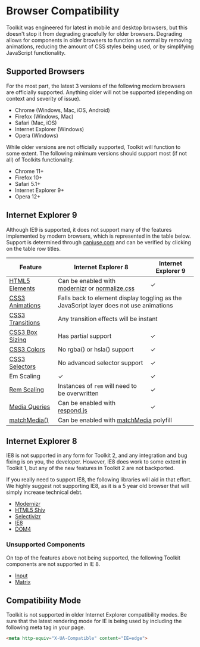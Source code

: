 # Browser Compatibility #

Toolkit was engineered for latest in mobile and desktop browsers, but this doesn't stop it from degrading gracefully for older browsers.
Degrading allows for components in older browsers to function as normal by removing animations, reducing the amount of CSS styles being used,
or by simplifying JavaScript functionality.

## Supported Browsers ##

For the most part, the latest 3 versions of the following modern browsers are officially supported.
Anything older will not be supported (depending on context and severity of issue).

* Chrome (Windows, Mac, iOS, Android)
* Firefox (Windows, Mac)
* Safari (Mac, iOS)
* Internet Explorer (Windows)
* Opera (Windows)

While older versions are not officially supported, Toolkit will function to some extent.
The following minimum versions should support most (if not all) of Toolkits functionality.

* Chrome 11+
* Firefox 10+
* Safari 5.1+
* Internet Explorer 9+
* Opera 12+

## Internet Explorer 9 ##

Although IE9 is supported, it does not support many of the features implemented by modern browsers,
which is represented in the table below. Support is determined through [caniuse.com](http://caniuse.com/)
and can be verified by clicking on the table row titles.

<table class="table is-striped compatibility-table">
    <thead>
        <tr>
            <th>Feature</th>
            <th>Internet Explorer 8</th>
            <th>Internet Explorer 9</th>
        </tr>
    </thead>
    <tbody>
        <tr>
            <td><a href="http://caniuse.com/#feat=html5semantic">HTML5 Elements</a></td>
            <td class="is-error">
                Can be enabled with <a href="http://modernizr.com">modernizr</a> or
                <a href="http://necolas.github.io/normalize.css/">normalize.css</a>
            </td>
            <td class="is-success">&check;</td>
        </tr>
        <tr>
            <td><a href="http://caniuse.com/#feat=css-animation">CSS3 Animations</a></td>
            <td class="is-error" colspan="2">
                Falls back to element display toggling as the JavaScript layer does not use animations
            </td>
        </tr>
        <tr>
            <td><a href="http://caniuse.com/#feat=css-transitions">CSS3 Transitions</a></td>
            <td class="is-error" colspan="2">Any transition effects will be instant</td>
        </tr>
        <tr>
            <td><a href="http://caniuse.com/#feat=css3-boxsizing">CSS3 Box Sizing</a></td>
            <td class="is-info">Has partial support</td>
            <td class="is-success">&check;</td>
        </tr>
        <tr>
            <td><a href="http://caniuse.com/#feat=css3-colors">CSS3 Colors</a></td>
            <td class="is-error">No rgba() or hsla() support</td>
            <td class="is-success">&check;</td>
        </tr>
        <tr>
            <td><a href="http://caniuse.com/#feat=css3-sel3">CSS3 Selectors</a></td>
            <td class="is-error">No advanced selector support</td>
            <td class="is-success">&check;</td>
        </tr>
        <tr>
            <td>Em Scaling</td>
            <td class="is-success">&check;</td>
            <td class="is-success">&check;</td>
        </tr>
        <tr>
            <td><a href="http://caniuse.com/#feat=rem">Rem Scaling</a></td>
            <td class="is-error">Instances of <code>rem</code> will need to be overwritten</td>
            <td class="is-success">&check;</td>
        </tr>
        <tr>
            <td><a href="http://caniuse.com/#feat=css-mediaqueries">Media Queries</a></td>
            <td class="is-error">Can be enabled with <a href="https://github.com/scottjehl/Respond">respond.js</a></td>
            <td class="is-success">&check;</td>
        </tr>
        <tr>
            <td><a href="http://caniuse.com/#search=matchMedia">matchMedia()</a></td>
            <td class="is-error" colspan="2">Can be enabled with <a href="https://github.com/paulirish/matchMedia.js/">matchMedia</a> polyfill</td>
        </tr>
    </tbody>
</table>

## Internet Explorer 8 ##

IE8 is not supported in any form for Toolkit 2, and any integration and bug fixing is on you, the developer.
However, IE8 does work to some extent in Toolkit 1, but any of the new features in Toolkit 2 are not backported.

If you really need to support IE8, the following libraries will aid in that effort.
We highly suggest not supporting IE8, as it is a 5 year old browser that will simply increase technical debt.

* [Modernizr](http://modernizr.com/)
* [HTML5 Shiv](https://github.com/aFarkas/html5shiv)
* [Selectivizr](https://github.com/keithclark/selectivizr)
* [IE8](https://github.com/WebReflection/ie8)
* [DOM4](https://github.com/WebReflection/dom4)

### Unsupported Components ###

On top of the features above not being supported, the following Toolkit components are not supported in IE 8.

* [Input](../components/input.md)
* [Matrix](../components/matrix.md)

## Compatibility Mode ##

Toolkit is not supported in older Internet Explorer compatibility modes.
Be sure that the latest rendering mode for IE is being used by including the following meta tag in your page.

```html
<meta http-equiv="X-UA-Compatible" content="IE=edge">
```